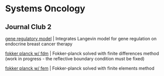 # Systems Oncology


## Journal Club 2

  [gene regulatory model](https://github.com/phydev/systems-oncology/blob/main/journal-club-2/gene_reg_network.py) | Integrates Langevin model for gene regulation on endocrine breast cancer therapy
  
  [fokker planck w/ fdm](https://github.com/phydev/systems-oncology/blob/main/journal-club-2/fdm-fokker-planck.py) | Fokker-planck solved with finite differences method (work in progress - the reflective boundary condition must be fixed)
  
  [fokker planck w/ fem](https://github.com/phydev/systems-oncology/blob/main/journal-club-2/fem-fokker-planck.py) | Fokker-planck solved with finite elements method
  
